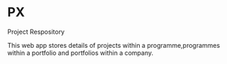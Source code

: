 # PX
Project Respository

This web app stores details of projects within a programme,programmes within a portfolio and portfolios within a company.
